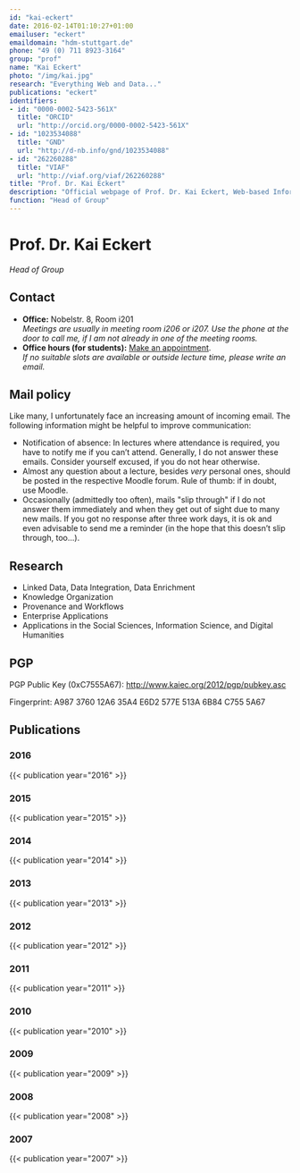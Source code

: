 ```yaml
---
id: "kai-eckert"
date: 2016-02-14T01:10:27+01:00
emailuser: "eckert"
emaildomain: "hdm-stuttgart.de"
phone: "49 (0) 711 8923-3164"
group: "prof"
name: "Kai Eckert"
photo: "/img/kai.jpg"
research: "Everything Web and Data..."
publications: "eckert"
identifiers:
- id: "0000-0002-5423-561X"
  title: "ORCID"
  url: "http://orcid.org/0000-0002-5423-561X"
- id: "1023534088"
  title: "GND"
  url: "http://d-nb.info/gnd/1023534088"
- id: "262260288"
  title: "VIAF"
  url: "http://viaf.org/viaf/262260288"
title: "Prof. Dr. Kai Eckert"
description: "Official webpage of Prof. Dr. Kai Eckert, Web-based Information Systems and Services, Stuttgart Media University."
function: "Head of Group"
---
```


# Prof. Dr. Kai Eckert

*Head of Group*

## Contact
- **Office:** Nobelstr. 8, Room i201  
  *Meetings are usually in meeting room i206 or i207. Use the phone at the door to call me, if I am not already in one of the meeting rooms.*
- **Office hours (for students):** [Make an appointment](https://eckert.youcanbook.me).  
  *If no suitable slots are available or outside lecture time, please write an email.*

## Mail policy
Like many, I unfortunately face an increasing amount of incoming email. The following information might be helpful to improve communication:

- Notification of absence: In lectures where attendance is required, you have to notify me if you can’t attend. Generally, I do not answer these emails. Consider yourself excused, if you do not hear otherwise.
- Almost any question about a lecture, besides *very* personal ones, should be posted in the respective Moodle forum. Rule of thumb: if in doubt, use Moodle.
- Occasionally (admittedly too often), mails "slip through" if I do not answer them immediately and when they get out of sight due to many new mails. If you got no response after three work days, it is ok and even advisable to send me a reminder (in the hope that this doesn’t slip through, too…).



## Research
- Linked Data, Data Integration, Data Enrichment
- Knowledge Organization
- Provenance and Workflows
- Enterprise Applications
- Applications in the Social Sciences, Information Science, and Digital Humanities

## PGP
PGP Public Key (0xC7555A67): http://www.kaiec.org/2012/pgp/pubkey.asc

Fingerprint: A987 3760 12A6 35A4 E6D2 577E 513A 6B84 C755 5A67

## Publications
### 2016
{{< publication year="2016" >}}
### 2015
{{< publication year="2015" >}}
### 2014
{{< publication year="2014" >}}
### 2013
{{< publication year="2013" >}}
### 2012
{{< publication year="2012" >}}
### 2011
{{< publication year="2011" >}}
### 2010
{{< publication year="2010" >}}
### 2009
{{< publication year="2009" >}}
### 2008
{{< publication year="2008" >}}
### 2007
{{< publication year="2007" >}}

